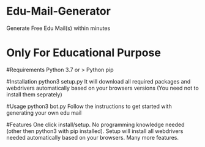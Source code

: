 # Edu-Mail-Generator
Generate Free Edu Mail(s) within minutes

# Only For Educational Purpose

#Requirements
Python 3.7 or >
Python pip

#Installation
  python3 setup.py
It will download all required packages and webdrivers automatically based on your browsers versions (You need not to install them seprately)

#Usage
  python3 bot.py
Follow the instructions to get started with generating your own edu mail

#Features
One click install/setup.
No programming knowledge needed (other then python3 with pip installed).
Setup will install all webdrivers needed automatically based on your browsers.
Many more features.
